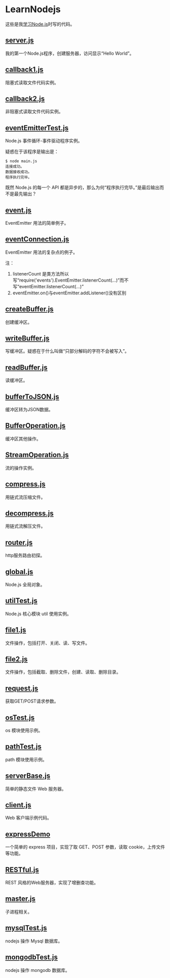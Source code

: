 # LearnNodejs

这些是我[学习Node.js](http://www.runoob.com/nodejs/)时写的代码。


## [server.js](server.js)

我的第一个Node.js程序，创建服务器，访问显示“Hello World”。


## [callback1.js](callback1.js)

阻塞式读取文件代码实例。


## [callback2.js](callback2.js)

非阻塞式读取文件代码实例。


## [eventEmitterTest.js](eventEmitterTest.js)

Node.js 事件循环-事件驱动程序实例。

疑惑在于该程序是输出是：

```
$ node main.js
连接成功。
数据接收成功。
程序执行完毕。
```

既然 Node.js 的每一个 API 都是异步的，那么为何“程序执行完毕。”是最后输出而不是最先输出？


## [event.js](event.js)
EventEmitter 用法的简单例子。


## [eventConnection.js](eventConnection.js)

EventEmitter 用法的复杂点的例子。

注：

1. listenerCount 是类方法所以写“require('events').EventEmitter.listenerCount(...)”而不写“eventEmitter.listenerCount(...)”
2. eventEmitter.on()与eventEmitter.addListener()没有区别


## [createBuffer.js](createBuffer.js)

创建缓冲区。

## [writeBuffer.js](writeBuffer.js)

写缓冲区。疑惑在于什么叫做“只部分解码的字符不会被写入”。


## [readBuffer.js](readBuffer.js)

读缓冲区。


## [bufferToJSON.js](bufferToJSON.js)

缓冲区转为JSON数据。


## [BufferOperation.js](BufferOperation.js)

缓冲区其他操作。


## [StreamOperation.js](StreamOperation.js)

流的操作实例。


## [compress.js](compress.js)

用链式流压缩文件。


## [decompress.js](decompress.js)

用链式流解压文件。


## [router.js](router.js)

http服务路由初探。


## [global.js](global.js)

Node.js 全局对象。


## [utilTest.js](utilTest.js)

Node.js 核心模块 util 使用实例。


## [file1.js](file1.js)

文件操作，包括打开、关闭、读、写文件。


## [file2.js](file2.js)

文件操作，包括截取、删除文件，创建、读取、删除目录。


## [request.js](request.js)

获取GET/POST请求参数。


## [osTest.js](osTest.js)

os 模块使用示例。


## [pathTest.js](pathTest.js)

path 模块使用示例。


## [serverBase.js](serverBase.js)

简单的静态文件 Web 服务器。


## [client.js](client.js)

Web 客户端示例代码。


## [expressDemo](expressDemo)

一个简单的 express 项目，实现了取 GET、POST 参数，读取 cookie，上传文件等功能。


## [RESTful.js](RESTful.js)

REST 风格的Web服务器，实现了增删查功能。


## [master.js](master.js)

子进程相关。


## [mysqlTest.js](mysqlTest.js)

nodejs 操作 Mysql 数据库。


## [mongodbTest.js](mongodbTest.js)

nodejs 操作 mongodb 数据库。
